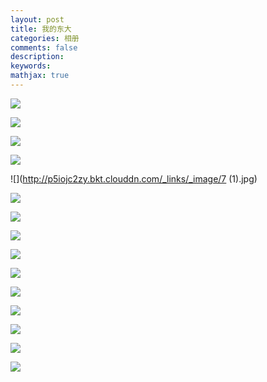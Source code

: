 ```yaml
---
layout: post
title: 我的东大
categories: 相册
comments: false
description: 
keywords: 
mathjax: true
---
```


![](http://p5iojc2zy.bkt.clouddn.com/_links/_image/IMG_6793.jpg)

![](http://p5iojc2zy.bkt.clouddn.com/_links/_image/DSC_6540.jpg)


![](http://p5iojc2zy.bkt.clouddn.com/_links/_image/IMG_1349.PNG)


![](http://p5iojc2zy.bkt.clouddn.com/_links/_image/DSC03385.jpg)



![](http://p5iojc2zy.bkt.clouddn.com/_links/_image/7 (1).jpg)


![](http://p5iojc2zy.bkt.clouddn.com/_links/_image/14.jpg)


![](http://p5iojc2zy.bkt.clouddn.com/_links/_image/IMG_1184.JPG)

![](http://p5iojc2zy.bkt.clouddn.com/_links/_image/IMG_0734.JPG)



![](http://p5iojc2zy.bkt.clouddn.com/_links/_image/GEDC0855.JPG)

![](http://p5iojc2zy.bkt.clouddn.com/_links/_image/IMG_1197.JPG)



![](http://p5iojc2zy.bkt.clouddn.com/_links/_image/IMG_1215.JPG)


![](http://p5iojc2zy.bkt.clouddn.com/_links/_image/IMG_1136.JPG)

![](http://p5iojc2zy.bkt.clouddn.com/_links/_image/IMG_0154.JPG)



![](http://p5iojc2zy.bkt.clouddn.com/_links/_image/IMG_0863.JPG)

![](http://p5iojc2zy.bkt.clouddn.com/_links/_image/13.jpg)

